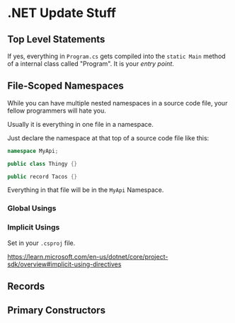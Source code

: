# .NET Update Stuff

## Top Level Statements

If yes, everything in `Program.cs` gets compiled into the `static Main` method of a internal class called "Program". It is your *entry point*.

## File-Scoped Namespaces

While you can have multiple nested namespaces in a source code file, your fellow programmers will hate you.

Usually it is everything in one file in a namespace.

Just declare the namespace at that top of a source code file like this:

```csharp
namespace MyApi;

public class Thingy {}

public record Tacos {}
```

Everything in that file will be in the `MyApi` Namespace.

### Global Usings

### Implicit Usings

Set in your `.csproj` file.

https://learn.microsoft.com/en-us/dotnet/core/project-sdk/overview#implicit-using-directives


## Records 

## Primary Constructors


